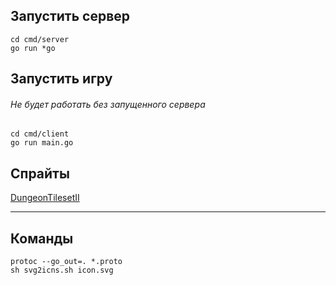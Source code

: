 ## Запустить сервер

```
cd cmd/server
go run *go
```

## Запустить игру

###### Не будет работать без запущенного сервера

```
cd cmd/client
go run main.go
```

## Спрайты

[DungeonTilesetII](https://0x72.itch.io/dungeontileset-ii)

---

## Команды

```
protoc --go_out=. *.proto
sh svg2icns.sh icon.svg
```
